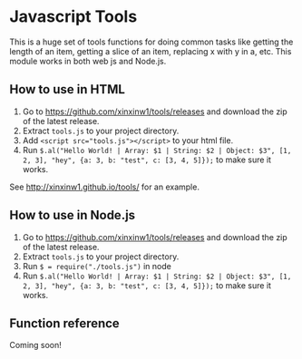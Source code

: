 # Javascript Tools

This is a huge set of tools functions for doing common tasks like getting the length of an item, getting a slice of an item, replacing x with y in a, etc. This module works in both web js and Node.js.

## How to use in HTML

1. Go to https://github.com/xinxinw1/tools/releases and download the zip of the latest release.
2. Extract `tools.js` to your project directory.
3. Add `<script src="tools.js"></script>` to your html file.
4. Run `$.al("Hello World! | Array: $1 | String: $2 | Object: $3", [1, 2, 3], "hey", {a: 3, b: "test", c: [3, 4, 5]});` to make sure it works.

See http://xinxinw1.github.io/tools/ for an example.

## How to use in Node.js

1. Go to https://github.com/xinxinw1/tools/releases and download the zip of the latest release.
2. Extract `tools.js` to your project directory.
3. Run `$ = require("./tools.js")` in node
4. Run `$.al("Hello World! | Array: $1 | String: $2 | Object: $3", [1, 2, 3], "hey", {a: 3, b: "test", c: [3, 4, 5]});` to make sure it works.

## Function reference

Coming soon!
